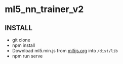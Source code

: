 # ml5_nn_trainer_v2

## INSTALL
- git clone
- npm install
- Download ml5.min.js from [ml5js.org](ml5js.org) into `/dist/lib`
- npm run serve